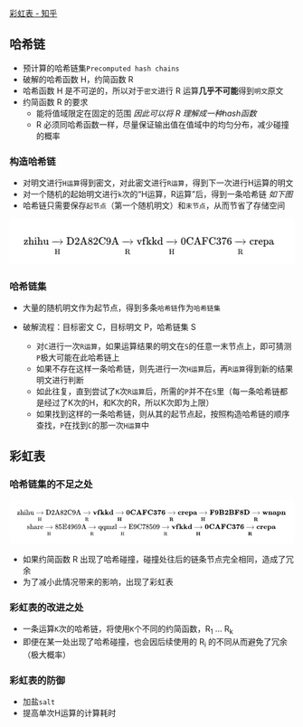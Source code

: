 [彩虹表 - 知乎](https://www.zhihu.com/question/19790488/answer/19290308) 

## 哈希链

- 预计算的哈希链集`Precomputed hash chains`
- 破解的哈希函数 H，约简函数 R
- 哈希函数 H 是不可逆的，所以对于`密文`进行 R 运算**几乎不可能**得到`明文`原文
- 约简函数 R 的要求
  - 能将值域限定在固定的范围 *因此可以将 R 理解成一种hash函数*
  - R 必须同哈希函数一样，尽量保证输出值在值域中的均匀分布，减少碰撞的概率

### 构造哈希链

- 对明文进行`H运算`得到密文，对此密文进行`R运算`，得到下一次进行H运算的明文
- 对一个随机的起始明文进行`k`次的“H运算，R运算”后，得到一条哈希链 *如下图*
- 哈希链只需要保存`起节点`（第一个随机明文）和`末节点`，从而节省了存储空间

![](../_images/image-20200527214158559.png)

### 哈希链集

- 大量的随机明文作为起节点，得到多条`哈希链`作为`哈希链集`

- 破解流程：目标密文 C，目标明文 P，哈希链集 S
  - 对`C`进行一次`R运算`，如果运算结果的明文在`S`的任意一末节点上，即可猜测`P`极大可能在此哈希链上
  - 如果不存在这样一条哈希链，则先进行一次`H运算`后，再`R运算`得到新的结果明文进行判断
  - 如此往复，直到尝试了`K`次`R运算`后，所需的`P`并不在`S`里（每一条哈希链都是经过了K次的H，和K次的R，所以K次即为上限）
  - 如果找到这样的一条哈希链，则从其的起节点起，按照构造哈希链的顺序查找，`P`在找到`C`的那一次`H运算`中

## 彩虹表

### 哈希链集的不足之处

![](../_images/image-20200527221159710.png)

- 如果约简函数 R 出现了哈希碰撞，碰撞处往后的链条节点完全相同，造成了冗余
- 为了减小此情况带来的影响，出现了彩虹表

### 彩虹表的改进之处

- 一条运算`K`次的哈希链，将使用`K`个不同的约简函数，R<sub>1</sub> ... R<sub>k</sub>
- 即便在某一处出现了哈希碰撞，也会因后续使用的 R<sub>i</sub> 的不同从而避免了冗余（极大概率）

### 彩虹表的防御

- 加盐`salt`
- 提高单次H运算的计算耗时